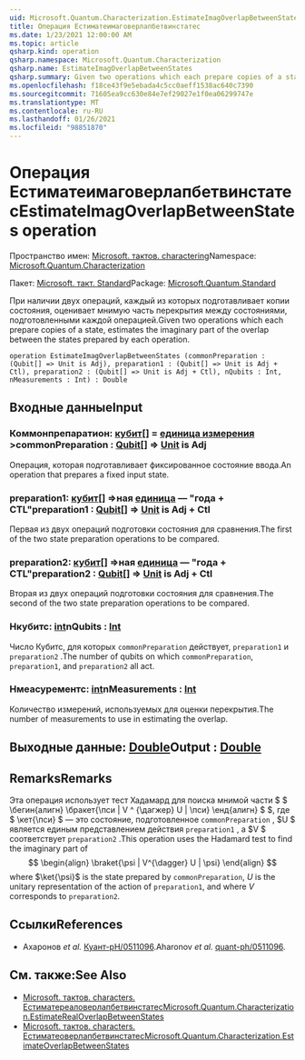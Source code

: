 ```yaml
---
uid: Microsoft.Quantum.Characterization.EstimateImagOverlapBetweenStates
title: Операция Естиматеимаговерлапбетвинстатес
ms.date: 1/23/2021 12:00:00 AM
ms.topic: article
qsharp.kind: operation
qsharp.namespace: Microsoft.Quantum.Characterization
qsharp.name: EstimateImagOverlapBetweenStates
qsharp.summary: Given two operations which each prepare copies of a state, estimates the imaginary part of the overlap between the states prepared by each operation.
ms.openlocfilehash: f18ce43f9e5ebada4c5cc0aeff1538ac640c7390
ms.sourcegitcommit: 71605ea9cc630e84e7ef29027e1f0ea06299747e
ms.translationtype: MT
ms.contentlocale: ru-RU
ms.lasthandoff: 01/26/2021
ms.locfileid: "98851870"
---
```

# <a name="estimateimagoverlapbetweenstates-operation"></a><span data-ttu-id="ed9ed-102">Операция Естиматеимаговерлапбетвинстатес</span><span class="sxs-lookup"><span data-stu-id="ed9ed-102">EstimateImagOverlapBetweenStates operation</span></span>

<span data-ttu-id="ed9ed-103">Пространство имен: [Microsoft. тактов. charactering](xref:Microsoft.Quantum.Characterization)</span><span class="sxs-lookup"><span data-stu-id="ed9ed-103">Namespace: [Microsoft.Quantum.Characterization](xref:Microsoft.Quantum.Characterization)</span></span>

<span data-ttu-id="ed9ed-104">Пакет: [Microsoft. такт. Standard](https://nuget.org/packages/Microsoft.Quantum.Standard)</span><span class="sxs-lookup"><span data-stu-id="ed9ed-104">Package: [Microsoft.Quantum.Standard](https://nuget.org/packages/Microsoft.Quantum.Standard)</span></span>


<span data-ttu-id="ed9ed-105">При наличии двух операций, каждый из которых подготавливает копии состояния, оценивает мнимую часть перекрытия между состояниями, подготовленными каждой операцией.</span><span class="sxs-lookup"><span data-stu-id="ed9ed-105">Given two operations which each prepare copies of a state, estimates the imaginary part of the overlap between the states prepared by each operation.</span></span>

```qsharp
operation EstimateImagOverlapBetweenStates (commonPreparation : (Qubit[] => Unit is Adj), preparation1 : (Qubit[] => Unit is Adj + Ctl), preparation2 : (Qubit[] => Unit is Adj + Ctl), nQubits : Int, nMeasurements : Int) : Double
```


## <a name="input"></a><span data-ttu-id="ed9ed-106">Входные данные</span><span class="sxs-lookup"><span data-stu-id="ed9ed-106">Input</span></span>

### <a name="commonpreparation--qubit--unit--is-adj"></a><span data-ttu-id="ed9ed-107">Коммонпрепаратион: [кубит](xref:microsoft.quantum.lang-ref.qubit)[] = [единица измерения](xref:microsoft.quantum.lang-ref.unit) ></span><span class="sxs-lookup"><span data-stu-id="ed9ed-107">commonPreparation : [Qubit](xref:microsoft.quantum.lang-ref.qubit)[] => [Unit](xref:microsoft.quantum.lang-ref.unit)  is Adj</span></span>

<span data-ttu-id="ed9ed-108">Операция, которая подготавливает фиксированное состояние ввода.</span><span class="sxs-lookup"><span data-stu-id="ed9ed-108">An operation that prepares a fixed input state.</span></span>


### <a name="preparation1--qubit--unit--is-adj--ctl"></a><span data-ttu-id="ed9ed-109">preparation1: [кубит](xref:microsoft.quantum.lang-ref.qubit)[] =>ная [единица](xref:microsoft.quantum.lang-ref.unit)  — "года + CTL"</span><span class="sxs-lookup"><span data-stu-id="ed9ed-109">preparation1 : [Qubit](xref:microsoft.quantum.lang-ref.qubit)[] => [Unit](xref:microsoft.quantum.lang-ref.unit)  is Adj + Ctl</span></span>

<span data-ttu-id="ed9ed-110">Первая из двух операций подготовки состояния для сравнения.</span><span class="sxs-lookup"><span data-stu-id="ed9ed-110">The first of the two state preparation operations to be compared.</span></span>


### <a name="preparation2--qubit--unit--is-adj--ctl"></a><span data-ttu-id="ed9ed-111">preparation2: [кубит](xref:microsoft.quantum.lang-ref.qubit)[] =>ная [единица](xref:microsoft.quantum.lang-ref.unit)  — "года + CTL"</span><span class="sxs-lookup"><span data-stu-id="ed9ed-111">preparation2 : [Qubit](xref:microsoft.quantum.lang-ref.qubit)[] => [Unit](xref:microsoft.quantum.lang-ref.unit)  is Adj + Ctl</span></span>

<span data-ttu-id="ed9ed-112">Вторая из двух операций подготовки состояния для сравнения.</span><span class="sxs-lookup"><span data-stu-id="ed9ed-112">The second of the two state preparation operations to be compared.</span></span>


### <a name="nqubits--int"></a><span data-ttu-id="ed9ed-113">Нкубитс: [int](xref:microsoft.quantum.lang-ref.int)</span><span class="sxs-lookup"><span data-stu-id="ed9ed-113">nQubits : [Int](xref:microsoft.quantum.lang-ref.int)</span></span>

<span data-ttu-id="ed9ed-114">Число Кубитс, для которых `commonPreparation` действует, `preparation1` и `preparation2` .</span><span class="sxs-lookup"><span data-stu-id="ed9ed-114">The number of qubits on which `commonPreparation`, `preparation1`, and `preparation2` all act.</span></span>


### <a name="nmeasurements--int"></a><span data-ttu-id="ed9ed-115">Нмеасурементс: [int](xref:microsoft.quantum.lang-ref.int)</span><span class="sxs-lookup"><span data-stu-id="ed9ed-115">nMeasurements : [Int](xref:microsoft.quantum.lang-ref.int)</span></span>

<span data-ttu-id="ed9ed-116">Количество измерений, используемых для оценки перекрытия.</span><span class="sxs-lookup"><span data-stu-id="ed9ed-116">The number of measurements to use in estimating the overlap.</span></span>



## <a name="output--double"></a><span data-ttu-id="ed9ed-117">Выходные данные: [Double](xref:microsoft.quantum.lang-ref.double)</span><span class="sxs-lookup"><span data-stu-id="ed9ed-117">Output : [Double](xref:microsoft.quantum.lang-ref.double)</span></span>



## <a name="remarks"></a><span data-ttu-id="ed9ed-118">Remarks</span><span class="sxs-lookup"><span data-stu-id="ed9ed-118">Remarks</span></span>

<span data-ttu-id="ed9ed-119">Эта операция использует тест Хадамард для поиска мнимой части $ $ \бегин{алигн} \бракет{\пси | V ^ {\дагжер} U | \пси} \енд{алигн} $ $, где $ \кет{\пси} $ — это состояние, подготовленное `commonPreparation` , $U $ является единым представлением действия `preparation1` , а $V $ соответствует `preparation2` .</span><span class="sxs-lookup"><span data-stu-id="ed9ed-119">This operation uses the Hadamard test to find the imaginary part of $$ \begin{align} \braket{\psi | V^{\dagger} U | \psi} \end{align} $$ where $\ket{\psi}$ is the state prepared by `commonPreparation`, $U$ is the unitary representation of the action of `preparation1`, and where $V$ corresponds to `preparation2`.</span></span>

## <a name="references"></a><span data-ttu-id="ed9ed-120">Ссылки</span><span class="sxs-lookup"><span data-stu-id="ed9ed-120">References</span></span>

- <span data-ttu-id="ed9ed-121">Ахаронов *et al.* [Куант-pH/0511096](https://arxiv.org/abs/quant-ph/0511096).</span><span class="sxs-lookup"><span data-stu-id="ed9ed-121">Aharonov *et al.* [quant-ph/0511096](https://arxiv.org/abs/quant-ph/0511096).</span></span>

## <a name="see-also"></a><span data-ttu-id="ed9ed-122">См. также:</span><span class="sxs-lookup"><span data-stu-id="ed9ed-122">See Also</span></span>

- [<span data-ttu-id="ed9ed-123">Microsoft. тактов. characters. Естиматереаловерлапбетвинстатес</span><span class="sxs-lookup"><span data-stu-id="ed9ed-123">Microsoft.Quantum.Characterization.EstimateRealOverlapBetweenStates</span></span>](xref:Microsoft.Quantum.Characterization.EstimateRealOverlapBetweenStates)
- [<span data-ttu-id="ed9ed-124">Microsoft. тактов. characters. Естиматеоверлапбетвинстатес</span><span class="sxs-lookup"><span data-stu-id="ed9ed-124">Microsoft.Quantum.Characterization.EstimateOverlapBetweenStates</span></span>](xref:Microsoft.Quantum.Characterization.EstimateOverlapBetweenStates)